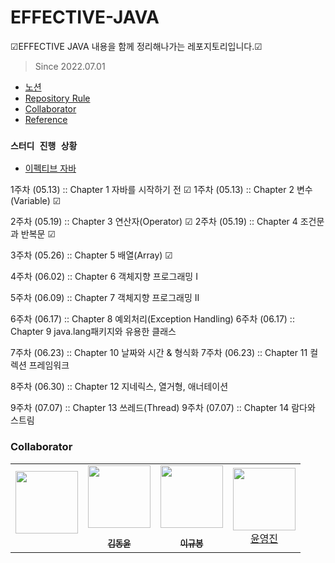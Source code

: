 # EFFECTIVE-JAVA
☑EFFECTIVE JAVA 내용을 함께 정리해나가는 레포지토리입니다.☑

> Since 2022.07.01
  - <a href="https://ocean-dongyun.notion.site/EFFECTIVE-JAVA-5b64b5de403544d7a4c8aaad280e961f">노션</a>
  - [Repository Rule](#repository-rule)
  - [Collaborator](#collaborator)
  - [Reference](#reference)

### `스터디 진행 상황`
- [이펙티브 자바](first-study)

1주차 (05.13) :: Chapter 1 자바를 시작하기 전 ☑
1주차 (05.13) :: Chapter 2 변수(Variable) ☑

2주차 (05.19) :: Chapter 3 연산자(Operator) ☑
2주차 (05.19) :: Chapter 4 조건문과 반복문 ☑

3주차 (05.26) :: Chapter 5 배열(Array) ☑

4주차 (06.02) :: Chapter 6 객체지향 프로그래밍 I

5주차 (06.09) :: Chapter 7 객체지향 프로그래밍 II

6주차 (06.17) :: Chapter 8 예외처리(Exception Handling)
6주차 (06.17) :: Chapter 9 java.lang패키지와 유용한 클래스

7주차 (06.23) :: Chapter 10 날짜와 시간 & 형식화
7주차 (06.23) :: Chapter 11 컬렉션 프레임워크

8주차 (06.30) :: Chapter 12 지네릭스, 열거형, 애너테이션

9주차 (07.07) :: Chapter 13 쓰레드(Thread)
9주차 (07.07) :: Chapter 14 람다와 스트림

### Collaborator

<p align="center">
  
<table align="center" >
   <tr>
        <td align="center"><a href="https://github.com/"><img src="https://github.com/.png" width="100px;" alt=""/><br /><sub><b><br/></b></sub></a></td>
        <td align="center"><a href="https://github.com/myway00"><img src="https://github.com/myway00.png" width="100px;" alt=""/><br /><sub><b><br/>김동윤</b></sub></a></td>
                <td align="center"><a href="https://github.com/bong01"><img src="https://github.com/bong01.png" width="100px;" alt=""/><br /><sub><b><br/>이규봉</b></sub></a></td>
               <td align="center"><a href="https://github.com/yoon-youngjin"><img src="https://github.com/yoon-youngjin.png" width="100px;" alt=""/><br />윤영진<sub><b><br/></b></sub></a></td>
  </a></td>
   </tr>
</table>

</p>
